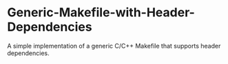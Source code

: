 # Generic-Makefile-with-Header-Dependencies
A simple implementation of a generic C/C++ Makefile that supports header dependencies.
